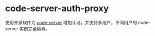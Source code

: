 # code-server-auth-proxy

使用开源软件为 [code-server](https://github.com/cdr/code-server) 增加认证，并支持多用户，不同用户的 code-server 实例完全隔离。
